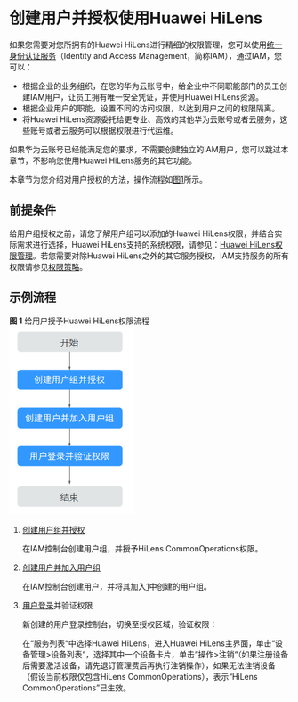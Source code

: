# 创建用户并授权使用Huawei HiLens<a name="hilens_02_0068"></a>

如果您需要对您所拥有的Huawei HiLens进行精细的权限管理，您可以使用[统一身份认证服务](https://support.huaweicloud.com/usermanual-iam/iam_01_0001.html)（Identity and Access Management，简称IAM），通过IAM，您可以：

-   根据企业的业务组织，在您的华为云账号中，给企业中不同职能部门的员工创建IAM用户，让员工拥有唯一安全凭证，并使用Huawei HiLens资源。
-   根据企业用户的职能，设置不同的访问权限，以达到用户之间的权限隔离。
-   将Huawei HiLens资源委托给更专业、高效的其他华为云账号或者云服务，这些账号或者云服务可以根据权限进行代运维。

如果华为云账号已经能满足您的要求，不需要创建独立的IAM用户，您可以跳过本章节，不影响您使用Huawei HiLens服务的其它功能。

本章节为您介绍对用户授权的方法，操作流程如[图1](#fig718014211017)所示。

## 前提条件<a name="section179082504224"></a>

给用户组授权之前，请您了解用户组可以添加的Huawei HiLens权限，并结合实际需求进行选择，Huawei HiLens支持的系统权限，请参见：[Huawei HiLens权限管理](https://support.huaweicloud.com/productdesc-hilens/hilens_01_0007.html)。若您需要对除Huawei HiLens之外的其它服务授权，IAM支持服务的所有权限请参见[权限策略](https://support.huaweicloud.com/usermanual-permissions/iam_01_0001.html)。

## 示例流程<a name="section1718194110591"></a>

**图 1**  给用户授予Huawei HiLens权限流程<a name="fig718014211017"></a>  
![](figures/给用户授予Huawei-HiLens权限流程.png "给用户授予Huawei-HiLens权限流程")

1.  <a name="li151920531401"></a>[创建用户组并授权](https://support.huaweicloud.com/usermanual-iam/iam_03_0001.html)

    在IAM控制台创建用户组，并授予HiLens CommonOperations权限。

2.  [创建用户并加入用户组](https://support.huaweicloud.com/usermanual-iam/iam_02_0001.html)

    在IAM控制台创建用户，并将其加入[1](#li151920531401)中创建的用户组。

3.  [用户登录](https://support.huaweicloud.com/usermanual-iam/iam_01_0552.html)并验证权限

    新创建的用户登录控制台，切换至授权区域，验证权限：

    在“服务列表“中选择Huawei HiLens，进入Huawei HiLens主界面，单击“设备管理\>设备列表“，选择其中一个设备卡片，单击“操作\>注销“（如果注册设备后需要激活设备，请先退订管理费后再执行注销操作），如果无法注销设备（假设当前权限仅包含HiLens CommonOperations），表示“HiLens CommonOperations”已生效。


